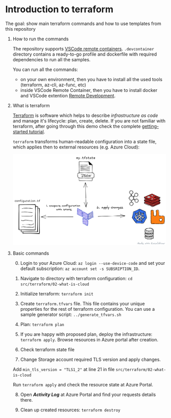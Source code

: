 # Introduction to terraform

The goal: show main terraform commands and how to use templates from this repository

1. How to run the commands

    The repository supports [VSCode remote containers](https://code.visualstudio.com/docs/remote/containers). `.devcontainer` directory contains a ready-to-go profile and dockerfile with required dependencies to run all the samples.

    You can run all the commands:

    - on your own environment, then you have to install all the used tools (terraform, az-cli, az-func, etc)
    - inside VSCode Remote Container, then you have to install docker and VSCode extention [Remote Development](https://marketplace.visualstudio.com/items?itemName=ms-vscode-remote.vscode-remote-extensionpack).

2. What is terraform

    [Terraform](https://www.terraform.io/) is software which helps to describe *infrastructure as code* and manage it's lifecycle: plan, create, delete. If you are not familiar with terraform, after going through this demo check the complete [getting-started tutorial](https://learn.hashicorp.com/terraform).

    `terraform` transforms human-readable configuration into a state file, which applies then to external resources (e.g. Azure Cloud):

    ![terraform](../files/02-terraform/terraform.png)

3. Basic commands

    0. Login to your Azure Cloud: `az login --use-device-code` and set your default subscription: `az account set -s SUBSRIPTION_ID`.

    1. Navigate to directory with terraform configuration: `cd src/terraform/02-what-is-cloud`

    2. Initialize terraform: `terraform init`

    3. Create `terraform.tfvars` file. This file contains your unique properties for the rest of terraform configuration. You can use a sample generator script: `../generate_tfvars.sh`

    4. Plan: `terraform plan`

    5. If you are happy with proposed plan, deploy the infrastructure: `terraform apply`. Browse resources in Azure portal after creation.

    6. Check terraform state file

    7. Change Storage account required TLS version and apply changes.

    Add `min_tls_version = "TLS1_2"` at line 21 in file `src/terraform/02-what-is-cloud`

    Run `terraform apply` and check the resource state at Azure Portal.

    8. Open ***Activity Log*** at Azure Portal and find your requests details there.

    9. Clean up created resources: `terraform destroy`
